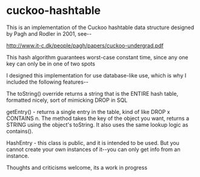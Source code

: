# cuckoo-hashtable

This is an implementation of the Cuckoo hashtable data structure designed by Pagh and Rodler in 2001, see--

http://www.it-c.dk/people/pagh/papers/cuckoo-undergrad.pdf

This hash algorithm guarantees worst-case constant time, since any one key can only be in one of two spots

I designed this implementation for use database-like use, which is why I included the following features--

The toString() override returns a string that is the ENTIRE hash table, formatted nicely, sort of mimicking DROP in SQL

getEntry() - returns a single entry in the table, kind of like DROP x CONTAINS n. The method takes the key of the object you want, returns a STRING using the object's toString. It also uses the same lookup logic as contains().

HashEntry - this class is public, and it is intended to be used. But you cannot create your own instances of it--you can only get info from an instance.

Thoughts and criticisms welcome, its a work in progress
